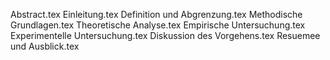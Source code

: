 Abstract.tex
Einleitung.tex
Definition und Abgrenzung.tex
Methodische Grundlagen.tex
Theoretische Analyse.tex
Empirische Untersuchung.tex
Experimentelle Untersuchung.tex
Diskussion des Vorgehens.tex
Resuemee und Ausblick.tex